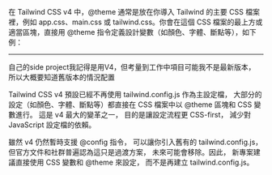 
在 Tailwind CSS v4 中，@theme 通常是放在你導入 Tailwind 的主要 CSS 檔案裡，例如 app.css、main.css 或 tailwind.css。你會在這個 CSS 檔案的最上方或適當區塊，直接用 @theme 指令定義設計變數（如顏色、字體、斷點等），如下例：


-----------
自己的side project我記得是用V4，但考量到工作中項目可能我不是最新版本，
所以大概要知道舊版本的情況配置

Tailwind CSS v4 預設已經不再使用 tailwind.config.js 作為主設定檔，
大部分的設定（如顏色、字體、斷點等）都直接在 CSS 檔案中以 @theme 區塊和 CSS 變數進行。
這是 v4 最大的變革之一，
目的是讓設定流程更 CSS-first，
減少對 JavaScript 設定檔的依賴。

雖然 v4 仍然暫時支援 @config 指令，
可以讓你引入舊有的 tailwind.config.js，
但官方文件和社群普遍認為這只是過渡方案，
未來可能會移除。因此，
新專案建議直接使用 CSS 變數和 @theme 來設定，
而不是再建立 tailwind.config.js。
